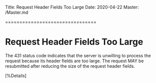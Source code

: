 Title: Request Header Fields Too Large
Date: 2020-04-22
Master: /Master.md

================================

Request Header Fields Too Large
=================================

The 431 status code indicates that the server is unwilling to process
the request because its header fields are too large.  The request MAY
be resubmitted after reducing the size of the request header fields.

[%Details]